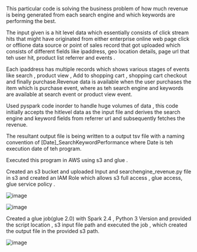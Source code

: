 This particular code is solving the business problem of how much revenue is being generated from each search engine and which keywords are performing the best.

The input given is a hit level data which essentially consists of click stream hits that might have originated from either enterprise online web page click or offlione data source or point of sales record that got uploaded which consists of different fields like ipaddress, geo location details, page url that teh user hit, product list referrer and events .

Each ipaddress has multiple records which shows various stages of events like search , product view , Add to shopping cart , shopping cart checkout and finally purchase.Revenue data is available when the user purchases the item which is purchase event, where as teh search engine and keywords are available at search event or product view event.

Used pyspark code  inorder to handle huge volumes of data , this code initially accepts the hitlevel data as the input file and  derives the search engine and keyword fields from referrer url and subsequently fetches the revenue.

The resultant output file is being written to a output tsv file with a naming convention of [Date]_SearchKeywordPerformance where Date is teh execution date of teh program.

Executed this program in AWS using s3 and glue .

Created an s3 bucket and uploaded Input and searchengine_revenue.py file in s3 and created an IAM Role which allows s3 full access , glue access, glue service policy .

![image](https://user-images.githubusercontent.com/71525207/164152542-c28cfc0f-4df8-409e-abab-d20fc223ff58.png)

![image](https://user-images.githubusercontent.com/71525207/164152639-955d35d8-12a3-45c6-820c-5ac46069f126.png)



Created a glue job(glue 2.0) with Spark 2.4 , Python 3 Version and provided the script location , s3 input file path and executed the job , which created the output file in the provided s3 path.

![image](https://user-images.githubusercontent.com/71525207/164153238-8c26ae9b-704d-4ecc-bbac-332bacfb75ec.png)






